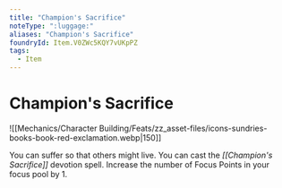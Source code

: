 ```yaml
---
title: "Champion's Sacrifice"
noteType: ":luggage:"
aliases: "Champion's Sacrifice"
foundryId: Item.V0ZWc5KQY7vUKpPZ
tags:
  - Item
---
```


# Champion's Sacrifice
![[Mechanics/Character Building/Feats/zz_asset-files/icons-sundries-books-book-red-exclamation.webp|150]]

You can suffer so that others might live. You can cast the _[[Champion's Sacrifice]]_ devotion spell. Increase the number of Focus Points in your focus pool by 1.
